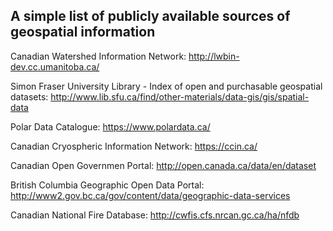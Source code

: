 ## A simple list of publicly available sources of geospatial information 

Canadian Watershed Information Network: http://lwbin-dev.cc.umanitoba.ca/

Simon Fraser University Library - Index of open and purchasable geospatial datasets: http://www.lib.sfu.ca/find/other-materials/data-gis/gis/spatial-data

Polar Data Catalogue: https://www.polardata.ca/

Canadian Cryospheric Information Network: https://ccin.ca/

Canadian Open Governmen Portal: http://open.canada.ca/data/en/dataset

British Columbia Geographic Open Data Portal: http://www2.gov.bc.ca/gov/content/data/geographic-data-services

Canadian National Fire Database: http://cwfis.cfs.nrcan.gc.ca/ha/nfdb
